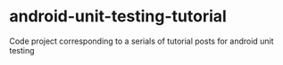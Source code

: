 # android-unit-testing-tutorial
Code project corresponding to a serials of tutorial posts for android unit testing
